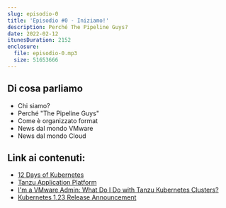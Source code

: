```yaml
---
slug: episodio-0
title: 'Episodio #0 - Iniziamo!'
description: Perché The Pipeline Guys?
date: 2022-02-12
itunesDuration: 2152
enclosure:
  file: episodio-0.mp3
  size: 51653666
---
```


## Di cosa parliamo

- Chi siamo?
- Perché "The Pipeline Guys"
- Come è organizzato format
- News dal mondo VMware
- News dal mondo Cloud

## Link ai contenuti:

- [12 Days of Kubernetes](https://blogs.vmware.com/vexpert/2021/12/19/12-days-of-kubernetes)
- [Tanzu Application Platform](https://tanzu.vmware.com/application-platform)
- [I'm a VMware Admin: What Do I Do with Tanzu Kubernetes Clusters?](https://tanzu.vmware.com/content/blog/deploy-kubeapps-tanzu-kubernetes-clusters-vpshere-with-tanzu)
- [Kubernetes 1.23 Release Announcement](https://kubernetes.io/blog/2021/12/07/kubernetes-1-23-release-announcement/)
